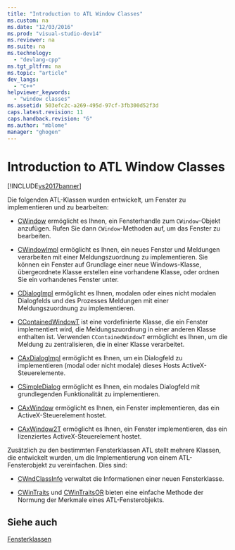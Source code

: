 ```yaml
---
title: "Introduction to ATL Window Classes"
ms.custom: na
ms.date: "12/03/2016"
ms.prod: "visual-studio-dev14"
ms.reviewer: na
ms.suite: na
ms.technology: 
  - "devlang-cpp"
ms.tgt_pltfrm: na
ms.topic: "article"
dev_langs: 
  - "C++"
helpviewer_keywords: 
  - "window classes"
ms.assetid: 503efc2c-a269-495d-97cf-3fb300d52f3d
caps.latest.revision: 11
caps.handback.revision: "6"
ms.author: "mblome"
manager: "ghogen"
---
```

# Introduction to ATL Window Classes
[!INCLUDE[vs2017banner](../assembler/inline/includes/vs2017banner.md)]

Die folgenden ATL\-Klassen wurden entwickelt, um Fenster zu implementieren und zu bearbeiten:  
  
-   [CWindow](../atl/reference/cwindow-class.md) ermöglicht es Ihnen, ein Fensterhandle zum `CWindow`\-Objekt anzufügen.  Rufen Sie dann `CWindow`\-Methoden auf, um das Fenster zu bearbeiten.  
  
-   [CWindowImpl](../atl/reference/cwindowimpl-class.md) ermöglicht es Ihnen, ein neues Fenster und Meldungen verarbeiten mit einer Meldungszuordnung zu implementieren.  Sie können ein Fenster auf Grundlage einer neue Windows\-Klasse, übergeordnete Klasse erstellen eine vorhandene Klasse, oder ordnen Sie ein vorhandenes Fenster unter.  
  
-   [CDialogImpl](../atl/reference/cdialogimpl-class.md) ermöglicht es Ihnen, modalen oder eines nicht modalen Dialogfelds und des Prozesses Meldungen mit einer Meldungszuordnung zu implementieren.  
  
-   [CContainedWindowT](../atl/reference/ccontainedwindowt-class.md) ist eine vordefinierte Klasse, die ein Fenster implementiert wird, die Meldungszuordnung in einer anderen Klasse enthalten ist.  Verwenden `CContainedWindowT` ermöglicht es Ihnen, um die Meldung zu zentralisieren, die in einer Klasse verarbeitet.  
  
-   [CAxDialogImpl](../atl/reference/caxdialogimpl-class.md) ermöglicht es Ihnen, um ein Dialogfeld zu implementieren \(modal oder nicht modale\) dieses Hosts ActiveX\-Steuerelemente.  
  
-   [CSimpleDialog](../atl/reference/csimpledialog-class.md) ermöglicht es Ihnen, ein modales Dialogfeld mit grundlegenden Funktionalität zu implementieren.  
  
-   [CAxWindow](../atl/reference/caxwindow-class.md) ermöglicht es Ihnen, ein Fenster implementieren, das ein ActiveX\-Steuerelement hostet.  
  
-   [CAxWindow2T](../atl/reference/caxwindow2t-class.md) ermöglicht es Ihnen, ein Fenster implementieren, das ein lizenziertes ActiveX\-Steuerelement hostet.  
  
 Zusätzlich zu den bestimmten Fensterklassen ATL stellt mehrere Klassen, die entwickelt wurden, um die Implementierung von einem ATL\-Fensterobjekt zu vereinfachen.  Dies sind:  
  
-   [CWndClassInfo](../atl/reference/cwndclassinfo-class.md) verwaltet die Informationen einer neuen Fensterklasse.  
  
-   [CWinTraits](../atl/reference/cwintraits-class.md) und [CWinTraitsOR](../atl/reference/cwintraitsor-class.md) bieten eine einfache Methode der Normung der Merkmale eines ATL\-Fensterobjekts.  
  
## Siehe auch  
 [Fensterklassen](../atl/atl-window-classes.md)